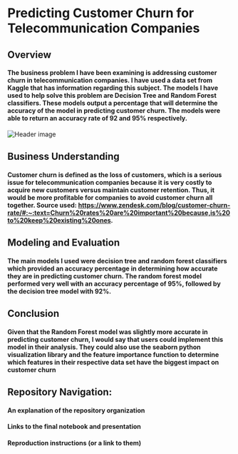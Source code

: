 # Predicting Customer Churn for Telecommunication Companies

## Overview
#### The business problem I have been examining is addressing customer churn in telecommunication companies. I have used a data set from Kaggle that has information regarding this subject. The models I have used to help solve this problem are Decision Tree and Random Forest classifiers. These models output a percentage that will determine the accuracy of the model in predicting customer churn. The models were able to return an accuracy rate of 92 and 95% respectively. 

![Header image](Desktop/ai_capstone2/header.png)

## Business Understanding
#### Customer churn is defined as the loss of customers, which is a serious issue for telecommunication companies because it is very costly to acquire new customers versus maintain customer retention. Thus, it would be more profitable for companies to avoid customer churn all together. Source used: https://www.zendesk.com/blog/customer-churn-rate/#:~:text=Churn%20rates%20are%20important%20because,is%20to%20keep%20existing%20ones.

## Modeling and Evaluation
#### The main models I used were decision tree and random forest classifiers which provided an accuracy percentage in determining how accurate they are in predicting customer churn. The random forest model performed very well with an accuracy percentage of 95%, followed by the decision tree model with 92%. 

## Conclusion 
#### Given that the Random Forest model was slightly more accurate in predicting customer churn, I would say that users could implement this model in their analysis. They could also use the seaborn python visualization library and the feature importance function to determine which features in their respective data set have the biggest impact on customer churn

## Repository Navigation:
#### An explanation of the repository organization
#### Links to the final notebook and presentation
#### Reproduction instructions (or a link to them)
